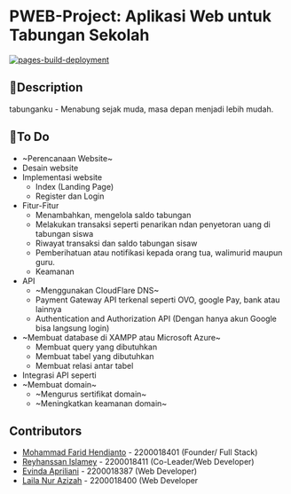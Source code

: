 # PWEB-Project: Aplikasi Web untuk Tabungan Sekolah
[![pages-build-deployment](https://github.com/IRedDragonICY/PWEB-Project/actions/workflows/pages/pages-build-deployment/badge.svg)](https://github.com/IRedDragonICY/PWEB-Project/actions/workflows/pages/pages-build-deployment)

## 📝Description

tabunganku - Menabung sejak muda, masa depan menjadi lebih mudah.

## 🎯To Do
+ ~Perencanaan Website~
+ Desain website
+ Implementasi website
    + Index (Landing Page)
    + Register dan Login
+ Fitur-Fitur
    + Menambahkan, mengelola saldo tabungan
    + Melakukan transaksi seperti penarikan ndan penyetoran uang di tabungan siswa
    + Riwayat transaksi dan saldo tabungan sisaw
    + Pemberihatuan atau notifikasi kepada orang tua, walimurid maupun guru.
    + Keamanan
+ API
    + ~Menggunakan CloudFlare DNS~
    + Payment Gateway API terkenal seperti OVO, google Pay, bank atau lainnya
    + Authentication and Authorization API (Dengan hanya akun Google bisa langsung login)
+ ~Membuat database di XAMPP atau Microsoft Azure~
    + Membuat query yang dibutuhkan
    + Membuat tabel yang dibutuhkan
    + Membuat relasi antar tabel
+ Integrasi API seperti 
+ ~Membuat domain~
    +  ~Mengurus sertifikat domain~
    +  ~Meningkatkan keamanan domain~

## Contributors

+ [Mohammad Farid Hendianto](https://www.github.com/IRedDragonICY) - 2200018401 (Founder/ Full Stack)
+ [Reyhanssan Islamey](https://github.com/rzarey) - 2200018411 (Co-Leader/Web Developer)
+ [Evinda Apriliani](https://github.com/EvindaAprl) - 2200018387 (Web Developer)
+ [Laila Nur Azizah](https://github.com/elnazizah11) - 2200018400 (Web Developer
